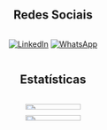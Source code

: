 <div style=" display: flex; flex-direction: column; justify-content: center; max-width: 800px; margin: auto; padding: 20px; text-align: center;">

<h2>Redes Sociais</h2>
      
[![LinkedIn](https://img.shields.io/badge/LinkedIn-0A66C2.svg?style=for-the-badge&logo=LinkedIn&logoColor=white)](https://www.linkedin.com/in/raphael-azambuja-15001a212/)
[![WhatsApp](https://img.shields.io/badge/WhatsApp-25D366.svg?style=for-the-badge&logo=WhatsApp&logoColor=white)](https://api.whatsapp.com/send/?phone=554899341106)

<h2>Estatísticas</h2>

<div style="width: 100%; display: flex; justify-content: center;">
    <p style="width: 400px;">
        <img width="50%" src="https://github-readme-stats.vercel.app/api/top-langs?username=RaphaelAzambuja&show_icons=true&locale=en&layout=compact&theme=tokyonight" />
        <img width="50%" src="https://github-readme-stats.vercel.app/api?username=RaphaelAzambuja&show_icons=true&locale=en&theme=tokyonight" />
    </p>
</div>
</div>
